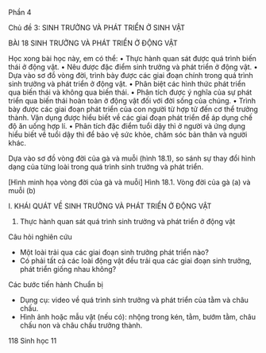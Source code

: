 Phần 4

Chủ đề 3: SINH TRƯỞNG VÀ PHÁT TRIỂN Ở SINH VẬT

BÀI 18 SINH TRƯỞNG VÀ PHÁT TRIỂN Ở ĐỘNG VẬT

Học xong bài học này, em có thể:
• Thực hành quan sát được quá trình biến thái ở động vật.
• Nêu được đặc điểm sinh trưởng và phát triển ở động vật.
• Dựa vào sơ đồ vòng đời, trình bày được các giai đoạn chính trong quá trình sinh trưởng và phát triển ở động vật.
• Phân biệt các hình thức phát triển qua biến thái và không qua biến thái.
• Phân tích được ý nghĩa của sự phát triển qua biến thái hoàn toàn ở động vật đối với đời sống của chúng.
• Trình bày được các giai đoạn phát triển của con người từ hợp tử đến cơ thể trưởng thành. Vận dụng được hiểu biết về các giai đoạn phát triển để áp dụng chế độ ăn uống hợp lí.
• Phân tích đặc điểm tuổi dậy thì ở người và ứng dụng hiểu biết về tuổi dậy thì để bảo vệ sức khỏe, chăm sóc bản thân và người khác.

Dựa vào sơ đồ vòng đời của gà và muỗi (hình 18.1), so sánh sự thay đổi hình dạng của từng loài trong quá trình sinh trưởng và phát triển.

[Hình minh họa vòng đời của gà và muỗi]
Hình 18.1. Vòng đời của gà (a) và muỗi (b)

I. KHÁI QUÁT VỀ SINH TRƯỞNG VÀ PHÁT TRIỂN Ở ĐỘNG VẬT

1. Thực hành quan sát quá trình sinh trưởng và phát triển ở động vật

Câu hỏi nghiên cứu
- Một loài trải qua các giai đoạn sinh trưởng phát triển nào?
- Có phải tất cả các loài động vật đều trải qua các giai đoạn sinh trưởng, phát triển giống nhau không?

Các bước tiến hành
Chuẩn bị
- Dụng cụ: video về quá trình sinh trưởng và phát triển của tằm và châu chấu.
- Hình ảnh hoặc mẫu vật (nếu có): nhộng trong kén, tằm, bướm tằm, châu chấu non và châu chấu trưởng thành.

118 Sinh học 11